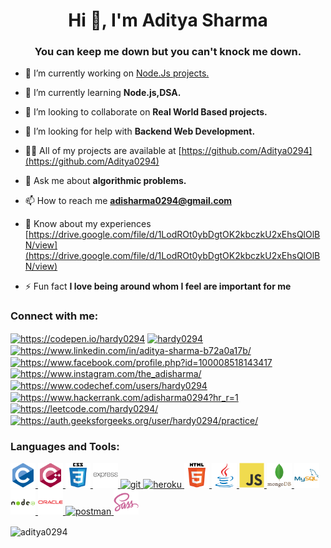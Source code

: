 <h1 align="center">Hi 👋, I'm Aditya Sharma</h1>
<h3 align="center">You can keep me down but you can't knock me down.</h3>

- 🔭 I’m currently working on [Node.Js projects.](https://github.com/Aditya0294/friendbook-social-media-app-)

- 🌱 I’m currently learning **Node.js,DSA.**

- 👯 I’m looking to collaborate on **Real World Based projects.**

- 🤝 I’m looking for help with **Backend Web Development.**

- 👨‍💻 All of my projects are available at [https://github.com/Aditya0294](https://github.com/Aditya0294)

- 💬 Ask me about **algorithmic problems.**

- 📫 How to reach me **adisharma0294@gmail.com**

- 📄 Know about my experiences [https://drive.google.com/file/d/1LodROt0ybDgtOK2kbczkU2xEhsQlOlBN/view](https://drive.google.com/file/d/1LodROt0ybDgtOK2kbczkU2xEhsQlOlBN/view)

- ⚡ Fun fact **I love being around whom I feel are important for me**

<h3 align="left">Connect with me:</h3>
<p align="left">
<a href="https://codepen.io/https://codepen.io/hardy0294" target="blank"><img align="center" src="https://raw.githubusercontent.com/rahuldkjain/github-profile-readme-generator/master/src/images/icons/Social/codepen.svg" alt="https://codepen.io/hardy0294" height="30" width="40" /></a>
<a href="https://twitter.com/hardy0294" target="blank"><img align="center" src="https://raw.githubusercontent.com/rahuldkjain/github-profile-readme-generator/master/src/images/icons/Social/twitter.svg" alt="hardy0294" height="30" width="40" /></a>
<a href="https://linkedin.com/in/https://www.linkedin.com/in/aditya-sharma-b72a0a17b/" target="blank"><img align="center" src="https://raw.githubusercontent.com/rahuldkjain/github-profile-readme-generator/master/src/images/icons/Social/linked-in-alt.svg" alt="https://www.linkedin.com/in/aditya-sharma-b72a0a17b/" height="30" width="40" /></a>
<a href="https://fb.com/https://www.facebook.com/profile.php?id=100008518143417" target="blank"><img align="center" src="https://raw.githubusercontent.com/rahuldkjain/github-profile-readme-generator/master/src/images/icons/Social/facebook.svg" alt="https://www.facebook.com/profile.php?id=100008518143417" height="30" width="40" /></a>
<a href="https://instagram.com/https://www.instagram.com/the_adisharma/" target="blank"><img align="center" src="https://raw.githubusercontent.com/rahuldkjain/github-profile-readme-generator/master/src/images/icons/Social/instagram.svg" alt="https://www.instagram.com/the_adisharma/" height="30" width="40" /></a>
<a href="https://www.codechef.com/users/https://www.codechef.com/users/hardy0294" target="blank"><img align="center" src="https://cdn.jsdelivr.net/npm/simple-icons@3.1.0/icons/codechef.svg" alt="https://www.codechef.com/users/hardy0294" height="30" width="40" /></a>
<a href="https://www.hackerrank.com/https://www.hackerrank.com/adisharma0294?hr_r=1" target="blank"><img align="center" src="https://raw.githubusercontent.com/rahuldkjain/github-profile-readme-generator/master/src/images/icons/Social/hackerrank.svg" alt="https://www.hackerrank.com/adisharma0294?hr_r=1" height="30" width="40" /></a>
<a href="https://www.leetcode.com/https://leetcode.com/hardy0294/" target="blank"><img align="center" src="https://raw.githubusercontent.com/rahuldkjain/github-profile-readme-generator/master/src/images/icons/Social/leet-code.svg" alt="https://leetcode.com/hardy0294/" height="30" width="40" /></a>
<a href="https://auth.geeksforgeeks.org/user/https://auth.geeksforgeeks.org/user/hardy0294/practice/" target="blank"><img align="center" src="https://raw.githubusercontent.com/rahuldkjain/github-profile-readme-generator/master/src/images/icons/Social/geeks-for-geeks.svg" alt="https://auth.geeksforgeeks.org/user/hardy0294/practice/" height="30" width="40" /></a>
</p>

<h3 align="left">Languages and Tools:</h3>
<p align="left"> <a href="https://www.cprogramming.com/" target="_blank"> <img src="https://raw.githubusercontent.com/devicons/devicon/master/icons/c/c-original.svg" alt="c" width="40" height="40"/> </a> <a href="https://www.w3schools.com/cpp/" target="_blank"> <img src="https://raw.githubusercontent.com/devicons/devicon/master/icons/cplusplus/cplusplus-original.svg" alt="cplusplus" width="40" height="40"/> </a> <a href="https://www.w3schools.com/css/" target="_blank"> <img src="https://raw.githubusercontent.com/devicons/devicon/master/icons/css3/css3-original-wordmark.svg" alt="css3" width="40" height="40"/> </a> <a href="https://expressjs.com" target="_blank"> <img src="https://raw.githubusercontent.com/devicons/devicon/master/icons/express/express-original-wordmark.svg" alt="express" width="40" height="40"/> </a> <a href="https://git-scm.com/" target="_blank"> <img src="https://www.vectorlogo.zone/logos/git-scm/git-scm-icon.svg" alt="git" width="40" height="40"/> </a> <a href="https://heroku.com" target="_blank"> <img src="https://www.vectorlogo.zone/logos/heroku/heroku-icon.svg" alt="heroku" width="40" height="40"/> </a> <a href="https://www.w3.org/html/" target="_blank"> <img src="https://raw.githubusercontent.com/devicons/devicon/master/icons/html5/html5-original-wordmark.svg" alt="html5" width="40" height="40"/> </a> <a href="https://www.java.com" target="_blank"> <img src="https://raw.githubusercontent.com/devicons/devicon/master/icons/java/java-original.svg" alt="java" width="40" height="40"/> </a> <a href="https://developer.mozilla.org/en-US/docs/Web/JavaScript" target="_blank"> <img src="https://raw.githubusercontent.com/devicons/devicon/master/icons/javascript/javascript-original.svg" alt="javascript" width="40" height="40"/> </a> <a href="https://www.mongodb.com/" target="_blank"> <img src="https://raw.githubusercontent.com/devicons/devicon/master/icons/mongodb/mongodb-original-wordmark.svg" alt="mongodb" width="40" height="40"/> </a> <a href="https://www.mysql.com/" target="_blank"> <img src="https://raw.githubusercontent.com/devicons/devicon/master/icons/mysql/mysql-original-wordmark.svg" alt="mysql" width="40" height="40"/> </a> <a href="https://nodejs.org" target="_blank"> <img src="https://raw.githubusercontent.com/devicons/devicon/master/icons/nodejs/nodejs-original-wordmark.svg" alt="nodejs" width="40" height="40"/> </a> <a href="https://www.oracle.com/" target="_blank"> <img src="https://raw.githubusercontent.com/devicons/devicon/master/icons/oracle/oracle-original.svg" alt="oracle" width="40" height="40"/> </a> <a href="https://postman.com" target="_blank"> <img src="https://www.vectorlogo.zone/logos/getpostman/getpostman-icon.svg" alt="postman" width="40" height="40"/> </a> <a href="https://sass-lang.com" target="_blank"> <img src="https://raw.githubusercontent.com/devicons/devicon/master/icons/sass/sass-original.svg" alt="sass" width="40" height="40"/> </a> </p>

<p><img align="center" src="https://github-readme-stats.vercel.app/api/top-langs?username=aditya0294&show_icons=true&locale=en&layout=compact" alt="aditya0294" /></p>
                                                                                                                                      
                                                                                


<!---
Aditya0294/Aditya0294 is a ✨ special ✨ repository because its `README.md` (this file) appears on your GitHub profile.
You can click the Preview link to take a look at your changes.
--->
